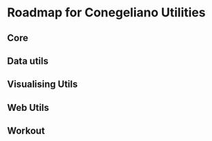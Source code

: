# Roadmap for Conegeliano Utilities

## Core

## Data utils

## Visualising Utils

## Web Utils

## Workout
